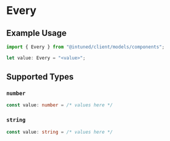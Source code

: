 # Every

## Example Usage

```typescript
import { Every } from "@intuned/client/models/components";

let value: Every = "<value>";
```

## Supported Types

### `number`

```typescript
const value: number = /* values here */
```

### `string`

```typescript
const value: string = /* values here */
```

